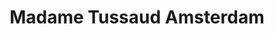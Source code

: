 ---
ref: sol-251-0013
title: "Madame Tussaud Amsterdam"
author_name: ["unknown author"]
publisher: ["unknown publisher"]
year: "unknown date"
origin: ["Netherlands"]
formats: ["booklet"]
disciplines: [graphic-design]
tags:
layout: artifact
status: ["scan"]
published: false
int_published: false
image_count:
date_added: 2023-06-16
batch:
---